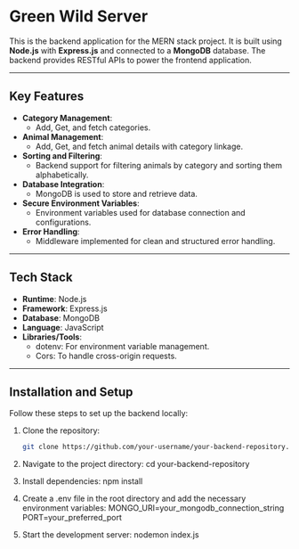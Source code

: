 # Green Wild Server

This is the backend application for the MERN stack project. It is built using **Node.js** with **Express.js** and connected to a **MongoDB** database. The backend provides RESTful APIs to power the frontend application.

---

## Key Features

- **Category Management**: 
  - Add, Get, and fetch categories.
- **Animal Management**: 
  - Add, Get, and fetch animal details with category linkage.
- **Sorting and Filtering**: 
  - Backend support for filtering animals by category and sorting them alphabetically.
- **Database Integration**: 
  - MongoDB is used to store and retrieve data.
- **Secure Environment Variables**: 
  - Environment variables used for database connection and configurations.
- **Error Handling**: 
  - Middleware implemented for clean and structured error handling.

---

## Tech Stack

- **Runtime**: Node.js
- **Framework**: Express.js
- **Database**: MongoDB
- **Language**: JavaScript
- **Libraries/Tools**:
  - dotenv: For environment variable management.
  - Cors: To handle cross-origin requests.

---

## Installation and Setup

Follow these steps to set up the backend locally:

1. Clone the repository:
   ```bash
   git clone https://github.com/your-username/your-backend-repository.git

2. Navigate to the project directory:
cd your-backend-repository

3. Install dependencies:
npm install

4. Create a .env file in the root directory and add the necessary environment variables:
MONGO_URI=your_mongodb_connection_string
PORT=your_preferred_port

5. Start the development server:
nodemon index.js
